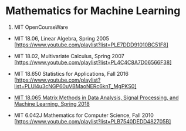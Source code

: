 # Mathematics for Machine Learning

1. MIT OpenCourseWare
- MIT 18.06, Linear Algebra, Spring 2005 [https://www.youtube.com/playlist?list=PLE7DDD91010BC51F8]
- MIT 18.02, Multivariate Calculus, Spring 2007 [https://www.youtube.com/playlist?list=PL4C4C8A7D06566F38]
- MIT 18.650 Statistics for Applications, Fall 2016 [https://www.youtube.com/playlist?list=PLUl4u3cNGP60uVBMaoNERc6knT_MgPKS0]
- [MIT 18.065 Matrix Methods in Data Analysis, Signal Processing, and Machine Learning, Spring 2018](https://www.youtube.com/playlist?list=PLUl4u3cNGP63oMNUHXqIUcrkS2PivhN3k)

- MIT 6.042J Mathematics for Computer Science, Fall 2010 [https://www.youtube.com/playlist?list=PLB7540DEDD482705B]
